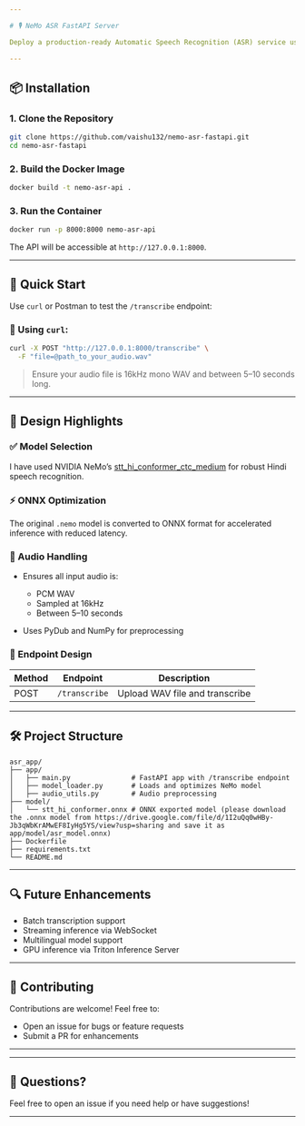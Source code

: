 ```yaml
---

# 🎙️ NeMo ASR FastAPI Server

Deploy a production-ready Automatic Speech Recognition (ASR) service using NVIDIA NeMo models with FastAPI, ONNX, and Docker. This project provides an easy-to-use REST API for transcribing speech in WAV audio files using a pre-trained `stt_hi_conformer_ctc_medium` model.

---
```


## 📦 Installation

### 1. Clone the Repository

```bash
git clone https://github.com/vaishu132/nemo-asr-fastapi.git
cd nemo-asr-fastapi
```

### 2. Build the Docker Image

```bash
docker build -t nemo-asr-api .
```

### 3. Run the Container

```bash
docker run -p 8000:8000 nemo-asr-api
```

The API will be accessible at `http://127.0.0.1:8000`.

---

## 🚀 Quick Start

Use `curl` or Postman to test the `/transcribe` endpoint:

### 🔁 Using `curl`:

```bash
curl -X POST "http://127.0.0.1:8000/transcribe" \
  -F "file=@path_to_your_audio.wav"
```

> Ensure your audio file is 16kHz mono WAV and between 5–10 seconds long.

---

## 🎯 Design Highlights

### ✅ Model Selection

I have used NVIDIA NeMo’s [stt\_hi\_conformer\_ctc\_medium](https://catalog.ngc.nvidia.com/orgs/nvidia/teams/nemo/models/stt_hi_conformer_ctc_medium) for robust Hindi speech recognition.

### ⚡ ONNX Optimization

The original `.nemo` model is converted to ONNX format for accelerated inference with reduced latency.

### 🧪 Audio Handling

* Ensures all input audio is:

  * PCM WAV
  * Sampled at 16kHz
  * Between 5–10 seconds
* Uses PyDub and NumPy for preprocessing

### 🚦 Endpoint Design

| Method | Endpoint      | Description                    |
| ------ | ------------- | ------------------------------ |
| POST   | `/transcribe` | Upload WAV file and transcribe |

---

## 🛠️ Project Structure

```
asr_app/
├── app/
│   ├── main.py               # FastAPI app with /transcribe endpoint
│   ├── model_loader.py       # Loads and optimizes NeMo model
│   ├── audio_utils.py        # Audio preprocessing
├── model/
│   └── stt_hi_conformer.onnx # ONNX exported model (please download the .onnx model from https://drive.google.com/file/d/1I2uQq0wHBy-Jb3qWbKrAMwEF8IyHg5YS/view?usp=sharing and save it as app/model/asr_model.onnx) 
├── Dockerfile
├── requirements.txt
└── README.md
```

---

## 🔍 Future Enhancements

* Batch transcription support
* Streaming inference via WebSocket
* Multilingual model support
* GPU inference via Triton Inference Server

---

## 🤝 Contributing

Contributions are welcome! Feel free to:

* Open an issue for bugs or feature requests
* Submit a PR for enhancements

---

---

## 🙋 Questions?

Feel free to open an issue if you need help or have suggestions!

---

